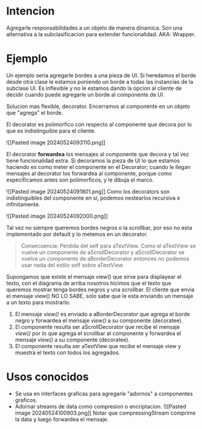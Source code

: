 # Intencion
Agregarle responsabilidades a un objeto de manera dinamica. Son una alternativa a la subclasificacion para extender funcionalidad.
AKA: Wrapper. 

# Ejemplo
Un ejemplo seria agregarle bordes a una pieza de UI. Si heredamos el borde desde otra clase le estamos poniendo un borde a todas las instancias de la subclase UI. Es inflexible y no le estamos dando la opcion al cliente de decidir cuando puede agregarle un borde al componente de UI.

Solucion mas flexible, decorator. Encerramos al componente en un objeto que "agrega" el borde. 

El decorator es polimorfico con respecto al componente que decora por lo que es indistinguible para el cliente. 

![[Pasted image 20240524093110.png]]

El decorator **forwardea** los mensajes al componente que decora y tal vez tiene funcionalidad extra.
Si decoramos la pieza de UI lo que estamos haciendo es como meter el componente en el Decorator; cuando le llegan mensajes al decorator los forwardea al componente, porque como especificamos antes son polimorficos, y le dibuja el marco.

![[Pasted image 20240524091801.png]]
Como los decorators son indistinguibles del componente en si, podemos nestearlos recursiva e infinitamente.

![[Pasted image 20240524092000.png]]

Tal vez no siempre queremos bordes negros o la scrollbar, por eso no esta implementado por default y lo metemos en un decorator.

> Consecuencia: Perdida del self para aTextView. Como el aTextView se vuelve un componente de aScrollDecorator y aScrollDecorator se vuelve un componente de aBorderDecorator entonces no podemos usar nada del estilo self sobre aTextView.

Supongamos que existe el mensaje view() que sirve para displayear el texto, con el diagrama de arriba nosotros hicimos que el texto que queremos mostrar tenga bordes negros y una scrollbar. 
El cliente que envia el mensaje view() NO LO SABE, solo sabe que le esta enviando un mensaje a un texto para mostrarlo.

1. El mensaje *view()* es enviado a aBorderDecorator que agrega el borde negro y forwardea el mensaje *view()* a su componente (decoratee). 
2. El componente resulta ser aScrollDecorator que recibe el mensaje *view()* por lo que agrega el scrollbar al componente y forwardea el mensaje *view()* a su componente (decoratee). 
3. El componente resulta ser aTextView que recibe el mensaje view y muestra el texto con todos los agregados.

# Usos conocidos 
- Se usa en interfaces graficas para agregarle "adornos" a componentes graficos.
- Adornar streams de data como compresion o encriptacion.
  ![[Pasted image 20240524100903.png]]
  Notar que compressingStream comprime la data y luego forwardea el mensaje.
